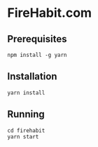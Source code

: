 # FireHabit.com

## Prerequisites
```
npm install -g yarn
```

## Installation
```
yarn install
```

## Running 
```
cd firehabit
yarn start
```
